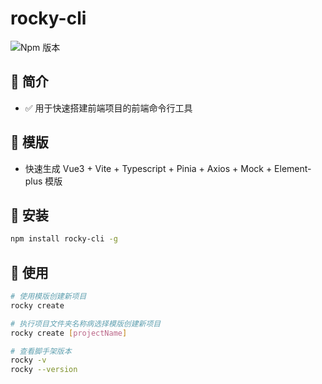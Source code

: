 # rocky-cli

![Npm 版本](https://img.shields.io/badge/rocky-cli_v0.0.1-green)

## 📖 简介

- ✅ 用于快速搭建前端项目的前端命令行工具

## 📕 模版

- 快速生成 Vue3 + Vite + Typescript + Pinia + Axios + Mock + Element-plus 模版

## 🎁 安装

```bash
npm install rocky-cli -g
```

## 🚴 使用

```bash
# 使用模版创建新项目
rocky create

# 执行项目文件夹名称病选择模版创建新项目
rocky create [projectName]

# 查看脚手架版本
rocky -v
rocky --version
```
